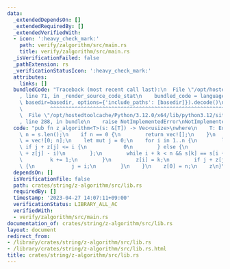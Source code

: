 ```yaml
---
data:
  _extendedDependsOn: []
  _extendedRequiredBy: []
  _extendedVerifiedWith:
  - icon: ':heavy_check_mark:'
    path: verify/zalgorithm/src/main.rs
    title: verify/zalgorithm/src/main.rs
  _isVerificationFailed: false
  _pathExtension: rs
  _verificationStatusIcon: ':heavy_check_mark:'
  attributes:
    links: []
  bundledCode: "Traceback (most recent call last):\n  File \"/opt/hostedtoolcache/Python/3.12.0/x64/lib/python3.12/site-packages/onlinejudge_verify/documentation/build.py\"\
    , line 71, in _render_source_code_stat\n    bundled_code = language.bundle(stat.path,\
    \ basedir=basedir, options={'include_paths': [basedir]}).decode()\n          \
    \         ^^^^^^^^^^^^^^^^^^^^^^^^^^^^^^^^^^^^^^^^^^^^^^^^^^^^^^^^^^^^^^^^^^^^^^^^^^^^^^^^^\n\
    \  File \"/opt/hostedtoolcache/Python/3.12.0/x64/lib/python3.12/site-packages/onlinejudge_verify/languages/rust.py\"\
    , line 288, in bundle\n    raise NotImplementedError\nNotImplementedError\n"
  code: "pub fn z_algorithm<T>(s: &[T]) -> Vec<usize>\nwhere\n    T: Eq,\n{\n    let\
    \ n = s.len();\n    if n == 0 {\n        return vec![];\n    }\n    let mut z\
    \ = vec![0; n];\n    let mut j = 0;\n    for i in 1..n {\n        let mut k =\
    \ if j + z[j] <= i {\n            0\n        } else {\n            z[i - j].min(j\
    \ + z[j] - i)\n        };\n        while i + k < n && s[k] == s[i + k] {\n   \
    \         k += 1;\n        }\n        z[i] = k;\n        if j + z[j] < i + z[j]\
    \ {\n            j = i;\n        }\n    }\n    z[0] = n;\n    z\n}\n"
  dependsOn: []
  isVerificationFile: false
  path: crates/string/z-algorithm/src/lib.rs
  requiredBy: []
  timestamp: '2023-04-27 14:07:11+09:00'
  verificationStatus: LIBRARY_ALL_AC
  verifiedWith:
  - verify/zalgorithm/src/main.rs
documentation_of: crates/string/z-algorithm/src/lib.rs
layout: document
redirect_from:
- /library/crates/string/z-algorithm/src/lib.rs
- /library/crates/string/z-algorithm/src/lib.rs.html
title: crates/string/z-algorithm/src/lib.rs
---
```

